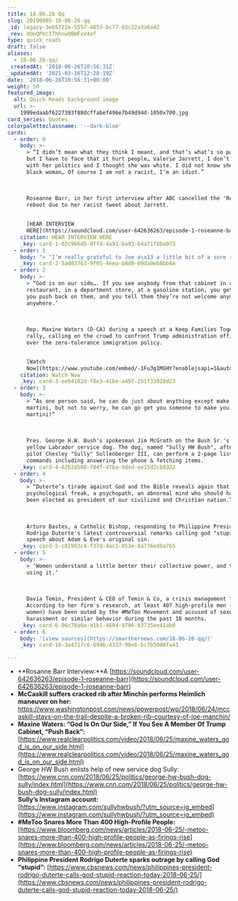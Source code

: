 ```yaml
---
title: 18.06.26 Qq
slug: 20190905-18-06-26-qq
_id: legacy-3eb5722e-5557-4853-bc77-03c22a3a6ad2
_rev: XOnQP8cIThhnw9BWFxV4ef
type: quick_reads
draft: false
aliases:
  - 18-06-26-qq/
_createdAt: '2018-06-26T10:56:31Z'
_updatedAt: '2021-03-16T12:28:19Z'
date: '2018-06-26T10:56:31+00:00'
weight: 50
featured_image:
  alt: Quick Reads background image
  url: >-
    1999edaabf6227393f88dcffabef496e7b49d94d-1050x700.jpg
card_series: Quotes
colorpaletteclassname: '--dark-blue'
cards:
  - order: 0
    body: >-
      > “I didn’t mean what they think I meant, and that’s what’s so painful,
      but I have to face that it hurt people… Valerie Jarrett, I don’t agree
      with her politics and I thought she was white. I did not know she was a
      black woman… Of course I am not a racist, I’m an idiot.”  
        
        
        
      Roseanne Barr, in her first interview after ABC cancelled the 'Roseanne'
      reboot due to her racist tweet about Jarrett.


      [HEAR INTERVIEW
      HERE](https://soundcloud.com/user-642636263/episode-1-roseanne-barr)
    citation: HEAR INTERVIEW HERE
    _key: card-1-02c966d5-9ffd-4a91-ba93-b4a71f8ba973
  - order: 1
    body: "> ‘I’m really grateful to Joe a\x13 a little bit of a sore rib for a couple of weeks is no big deal.”  \n  \n  \n  \nSenator Claire McCaskill (D-MO) joked she was avoiding hugs after fellow Senator Joe Manchin (D-WV) broke a rib while saving her with the Heimlich maneuver while she was choking. Manchin & McCaskill are seen as 2 of the most vulnerable Sen Dems up for reelection this year, after Pres. Trump won both states by a landslide."
    _key: card-2-5ad03763-9f05-4eea-b8d0-69da9eb8bb4e
  - order: 2
    body: >-
      > “God is on our side…. If you see anybody from that cabinet in a
      restaurant, in a department store, at a gasoline station, you get out …
      you push back on them, and you tell them they’re not welcome anymore,
      anywhere.’  
        
        
        
      Rep. Maxine Waters (D-CA) during a speech at a Keep Families Together
      rally, calling on the crowd to confront Trump administration officials
      over the zero-tolerance immigration policy.


      [Watch
      Now](https://www.youtube.com/embed/-1Fu3g1MGHY?enablejsapi=1&autoplay=1&rel=0)
    citation: Watch Now
    _key: card-3-ee94102d-f8e3-41be-a497-2b1f33928d23
  - order: 3
    body: >-
      > “As one person said, he can do just about anything except make you a
      martini, but not to worry, he can go get you someone to make you a
      martini!”  
        
        
        
      Pres. George H.W. Bush's spokesman Jim McGrath on the Bush Sr.'s new
      yellow Labrador service dog. The dog, named "Sully HW Bush", after hero
      pilot Chesley "Sully" Sullenberger III, can perform a 2-page list of
      commands including answering the phone & fetching items.
    _key: card-4-62b2d588-f84f-47ba-9ded-ee15d2cb8322
  - order: 4
    body: >-
      > “Duterte’s tirade against God and the Bible reveals again that he is a
      psychological freak, a psychopath, an abnormal mind who should have not
      been elected as president of our civilized and Christian nation.”  
        
        
        
      Arturo Bastes, a Catholic Bishop, responding to Philippine President
      Rodrigo Duterte's latest controversial remarks calling god "stupid" in a
      speech about Adam & Eve's original sin.
    _key: card-5-c81993c4-f37d-4ac1-953e-8a776edba765
  - order: 5
    body: >-
      > ‘Women understand a little better their collective power, and they’re
      using it.’  
        
        
        
      Davia Temin, President & CEO of Temin & Co, a crisis management firm.
      According to her firm's research, at least 407 high-profile men (& 7
      women) have been outed by the #MeToo Movement and accused of sexual
      harassment or similar behavior during the past 18 months.
    _key: card-6-06c70a6e-a1b1-4604-9796-b3735ee41ab0
  - order: 6
    body: '[view sources](https://smarthernews.com/18-06-26-qq/)'
    _key: card-10-3a4717c6-894b-4337-98eb-bc7b5008fa41

---
```

* **Rosanne Barr Interview:**A [https://soundcloud.com/user-642636263/episode-1-roseanne-barr](https://soundcloud.com/user-642636263/episode-1-roseanne-barr)
* **McCaskill suffers cracked rib after Minchin performs Heimlich maneuver on her:**  
https://www.washingtonpost.com/news/powerpost/wp/2018/06/24/mccaskill-stays-on-the-trail-despite-a-broken-rib-courtesy-of-joe-manchin/
* **Maxine Waters: “God Is On Our Side,” If You See A Member Of Trump Cabinet, “Push Back”:** [https://www.realclearpolitics.com/video/2018/06/25/maxine_waters_god_is_on_our_side.html](https://www.realclearpolitics.com/video/2018/06/25/maxine_waters_god_is_on_our_side.html)
* George HW Bush enlists help of new service dog Sully:  
[https://www.cnn.com/2018/06/25/politics/george-hw-bush-dog-sully/index.html](https://www.cnn.com/2018/06/25/politics/george-hw-bush-dog-sully/index.html)  
**Sully’s Instagram account:**  
[https://www.instagram.com/sullyhwbush/?utm_source=ig_embed](https://www.instagram.com/sullyhwbush/?utm_source=ig_embed)
* **#MeToo Snares More Than 400 High-Profile People:** [https://www.bloomberg.com/news/articles/2018-06-25/-metoo-snares-more-than-400-high-profile-people-as-firings-rise](https://www.bloomberg.com/news/articles/2018-06-25/-metoo-snares-more-than-400-high-profile-people-as-firings-rise)
* **Philippine President Rodrigo Duterte sparks outrage by calling God “stupid”:** [https://www.cbsnews.com/news/philippines-president-rodrigo-duterte-calls-god-stupid-reaction-today-2018-06-25/](https://www.cbsnews.com/news/philippines-president-rodrigo-duterte-calls-god-stupid-reaction-today-2018-06-25/)